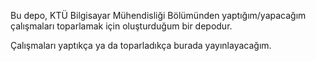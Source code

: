 Bu depo, KTÜ Bilgisayar Mühendisliği Bölümünden yaptığım/yapacağım çalışmaları toparlamak için oluşturduğum bir depodur.

Çalışmaları yaptıkça ya da toparladıkça burada yayınlayacağım.
